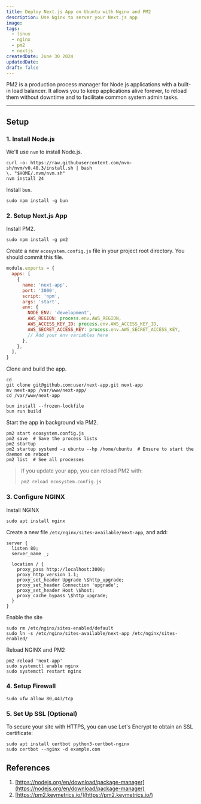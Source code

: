 ```yaml
---
title: Deploy Next.js App on Ubuntu with Nginx and PM2
description: Use Nginx to server your Next.js app
image:
tags:
  - linux
  - nginx
  - pm2
  - nextjs
createdDate: June 30 2024
updatedDate:
draft: false
---
```


PM2 is a production process manager for Node.js applications with a built-in load balancer. It allows you to keep applications alive forever, to reload them without downtime and to facilitate common system admin tasks.

---

## Setup

### 1. Install Node.js

We'll use `nvm` to install Node.js.

```shell
curl -o- https://raw.githubusercontent.com/nvm-sh/nvm/v0.40.3/install.sh | bash
\. "$HOME/.nvm/nvm.sh"
nvm install 24
```

Install `bun`.

```shell
sudo npm install -g bun
```

### 2. Setup Next.js App

Install PM2.

```shell
sudo npm install -g pm2
```

Create a new `ecosystem.config.js` file in your project root directory. You should commit this file.

```js
module.exports = {
  apps: [
    {
      name: 'next-app',
      port: '3000',
      script: 'npm',
      args: 'start',
      env: {
        NODE_ENV: 'development',
        AWS_REGION: process.env.AWS_REGION,
        AWS_ACCESS_KEY_ID: process.env.AWS_ACCESS_KEY_ID,
        AWS_SECRET_ACCESS_KEY: process.env.AWS_SECRET_ACCESS_KEY,
        // Add your env variables here
      },
    },
  ],
}
```

Clone and build the app.

```shell
cd
git clone git@github.com:user/next-app.git next-app
mv next-app /var/www/next-app/
cd /var/www/next-app
```

```shell
bun install --frozen-lockfile
bun run build
```

Start the app in background via PM2.

```shell
pm2 start ecosystem.config.js
pm2 save  # Save the process lists
pm2 startup
pm2 startup systemd -u ubuntu --hp /home/ubuntu  # Ensure to start the daemon on reboot
pm2 list  # See all processes
```

> If you update your app, you can reload PM2 with:
> 
> ```shell
> pm2 reload ecosystem.config.js
> ```

### 3. Configure NGINX

Install NGINX

```shell
sudo apt install nginx
```

Create a new file `/etc/nginx/sites-available/next-app`, and add:

```nginx
server {
  listen 80;
  server_name _;

  location / {
    proxy_pass http://localhost:3000;
    proxy_http_version 1.1;
    proxy_set_header Upgrade \$http_upgrade;
    proxy_set_header Connection 'upgrade';
    proxy_set_header Host \$host;
    proxy_cache_bypass \$http_upgrade;
  }
}
```

Enable the site

```shell
sudo rm /etc/nginx/sites-enabled/default
sudo ln -s /etc/nginx/sites-available/next-app /etc/nginx/sites-enabled/
```

Reload NGINX and PM2

```shell
pm2 reload 'next-app'
sudo systemctl enable nginx
sudo systemctl restart nginx
```

### 4. Setup Firewall

```shell
sudo ufw allow 80,443/tcp
```

### 5. Set Up SSL (Optional)

To secure your site with HTTPS, you can use Let's Encrypt to obtain an SSL certificate:

```shell
sudo apt install certbot python3-certbot-nginx
sudo certbot --nginx -d example.com
```

## References

1. [https://nodejs.org/en/download/package-manager](https://nodejs.org/en/download/package-manager)
2. [https://pm2.keymetrics.io/](https://pm2.keymetrics.io/)